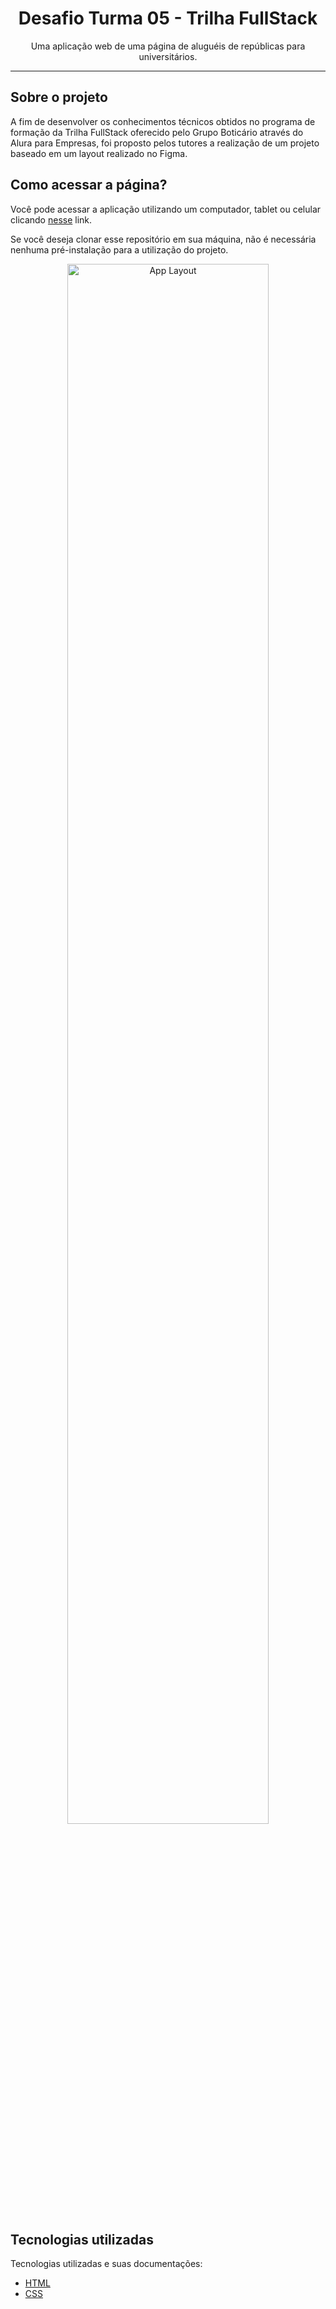 <h1 align="center"> Desafio Turma 05 - Trilha FullStack </h1>

<p align="center">
  Uma aplicação web de uma página de aluguéis de repúblicas para universitários.
</p>

------

## Sobre o projeto

A fim de desenvolver os conhecimentos técnicos obtidos no programa de formação da Trilha FullStack oferecido pelo Grupo Boticário através do Alura para Empresas, foi proposto pelos tutores a realização de um projeto baseado em um layout realizado no Figma.

## Como acessar a página?

Você pode acessar a aplicação utilizando um computador, tablet ou celular clicando [nesse](https://boticario-turma05.vercel.app/) link.

Se você deseja clonar esse repositório em sua máquina, não é necessária nenhuma pré-instalação para a utilização do projeto.

<p align="center">
  <img alt="App Layout" src="https://user-images.githubusercontent.com/108953489/221436588-716fe989-aa74-4359-9db8-202a883fb588.gif" width="80%">
</p>

## Tecnologias utilizadas

Tecnologias utilizadas e suas documentações:

- [HTML](https://developer.mozilla.org/pt-BR/docs/Web/HTML)
- [CSS](https://developer.mozilla.org/pt-BR/docs/Web/CSS)
